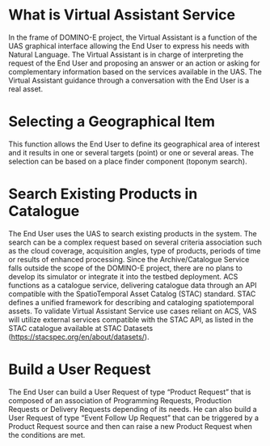 # What is Virtual Assistant Service
In the frame of DOMINO-E project, the Virtual Assistant is a function of the UAS graphical interface allowing the End User to express his needs with Natural Language. The Virtual Assistant is in charge of interpreting the request of the End User and proposing an answer or an action or asking for complementary information based on the services available in the UAS. The Virtual Assistant guidance through a conversation with the End User is a real asset.

# Selecting a Geographical Item
This function allows the End User to define its geographical area of interest and it results in one or several targets (point) or one or several areas. The selection can be based on a place finder component (toponym search).

# Search Existing Products in Catalogue
The End User uses the UAS to search existing products in the system. The search can be a complex request based on several criteria association such as the cloud coverage, acquisition angles, type of products, periods of time or results of enhanced processing.
Since the Archive/Catalogue Service falls outside the scope of the DOMINO-E project, there are no plans to develop its simulator or integrate it into the testbed deployment. ACS functions as a catalogue service, delivering catalogue data through an API compatible with the SpatioTemporal Asset Catalog (STAC) standard. STAC defines a unified framework for describing and cataloging spatiotemporal assets. To validate Virtual Assistant Service use cases reliant on ACS, VAS will utilize external services compatible with the STAC API, as listed in the STAC catalogue available at STAC Datasets (https://stacspec.org/en/about/datasets/).

# Build a User Request
The End User can build a User Request of type “Product Request” that is composed of an association of Programming Requests, Production Requests or Delivery Requests depending of its needs. He can also build a User Request of type “Event Follow Up Request” that can be triggered by a Product Request source and then can raise a new Product Request when the conditions are met.